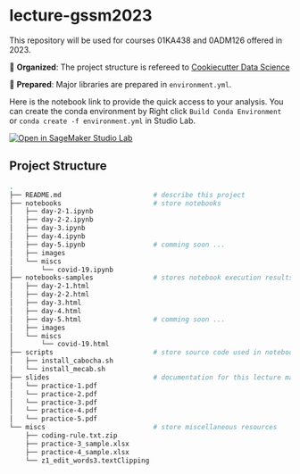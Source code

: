 # lecture-gssm2023

This repository will be used for courses 01KA438 and 0ADM126 offered in 2023.

📁 **Organized**: The project structure is refereed to [Cookiecutter Data Science](https://github.com/drivendata/cookiecutter-data-science)

🚀 **Prepared**: Major libraries are prepared in `environment.yml`.

Here is the notebook link to provide the quick access to your analysis. You can create the conda environment by Right click `Build Conda Environment` or `conda create -f environment.yml` in Studio Lab.

[![Open in SageMaker Studio Lab](https://studiolab.sagemaker.aws/studiolab.svg)](https://studiolab.sagemaker.aws/import/github/icoxfog417/datascience-template/blob/main/notebooks/example.ipynb)

## Project Structure

```bash
.
├── README.md                       # describe this project
├── notebooks                       # store notebooks
│   ├── day-2-1.ipynb
│   ├── day-2-2.ipynb
│   ├── day-3.ipynb
│   ├── day-4.ipynb
│   ├── day-5.ipynb                 # comming soon ...
│   ├── images
│   └── miscs
│       └── covid-19.ipynb
├── notebooks-samples               # stores notebook execution results in HTML
│   ├── day-2-1.html
│   ├── day-2-2.html
│   ├── day-3.html
│   ├── day-4.html
│   ├── day-5.html                  # comming soon ...
│   ├── images
│   └── miscs
│       └── covid-19.html
├── scripts                         # store source code used in notebook
│   ├── install_cabocha.sh
│   └── install_mecab.sh
├── slides                          # documentation for this lecture materials (To be uploaded after the lecture.)
│   └── practice-1.pdf
│   └── practice-2.pdf
│   └── practice-3.pdf
│   └── practice-4.pdf
│   └── practice-5.pdf
└── miscs                           # store miscellaneous resources
    ├── coding-rule.txt.zip
    ├── practice-3_sample.xlsx
    ├── practice-4_sample.xlsx
    └── z1_edit_words3.textClipping
```
